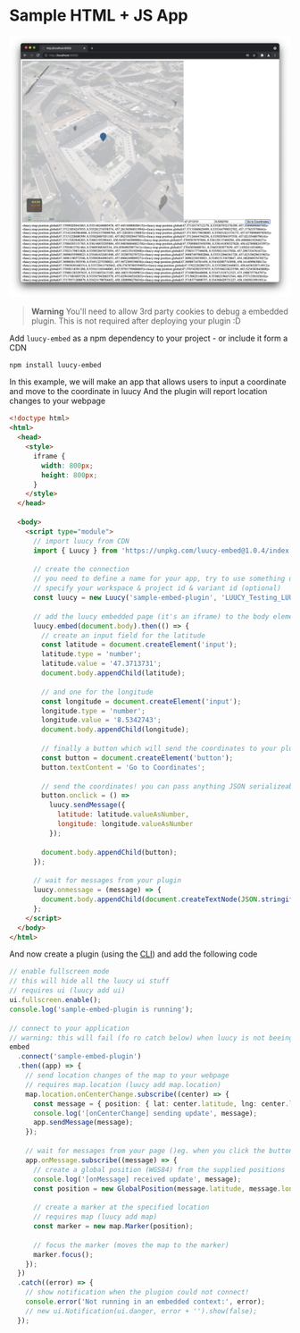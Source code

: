 # Sample HTML + JS App

![](embed.png)

> **Warning**
> You'll need to allow 3rd party cookies to debug a embedded plugin.
> This is not required after deploying your plugin :D

Add `luucy-embed` as a npm dependency to your project - or include it form a CDN

```bash
npm install luucy-embed
```

In this example, we will make an app that allows users to input a coordinate and move to the coordinate in luucy
And the plugin will report location changes to your webpage

```html
<!doctype html>
<html>
  <head>
    <style>
      iframe {
        width: 800px;
        height: 800px;
      }
    </style>
  </head>

  <body>
    <script type="module">
      // import luucy from CDN
      import { Luucy } from 'https://unpkg.com/luucy-embed@1.0.4/index.js';

      // create the connection
      // you need to define a name for your app, try to use something unique
      // specify your workspace & project id & variant id (optional)
      const luucy = new Luucy('sample-embed-plugin', 'LUUCY_Testing_LUUCY_Embed_Sample', 10273);

      // add the luucy embedded page (it's an iframe) to the body element
      luucy.embed(document.body).then(() => {
        // create an input field for the latitude
        const latitude = document.createElement('input');
        latitude.type = 'number';
        latitude.value = '47.3713731';
        document.body.appendChild(latitude);

        // and one for the longitude
        const longitude = document.createElement('input');
        longitude.type = 'number';
        longitude.value = '8.5342743';
        document.body.appendChild(longitude);

        // finally a button which will send the coordinates to your plugin
        const button = document.createElement('button');
        button.textContent = 'Go to Coordinates';

        // send the coordinates! you can pass anything JSON serializeable to your plugin
        button.onclick = () =>
          luucy.sendMessage({
            latitude: latitude.valueAsNumber,
            longitude: longitude.valueAsNumber
          });

        document.body.appendChild(button);
      });

      // wait for messages from your plugin
      luucy.onmessage = (message) => {
        document.body.appendChild(document.createTextNode(JSON.stringify(message)));
      };
    </script>
  </body>
</html>
```

And now create a plugin (using the [CLI](https://github.com/luucyadmin/luucy-cli)) and add the following code

```typescript
// enable fullscreen mode
// this will hide all the luucy ui stuff
// requires ui (luucy add ui)
ui.fullscreen.enable();
console.log('sample-embed-plugin is running');

// connect to your application
// warning: this will fail (fo ro catch below) when luucy is not beeing embedded
embed
  .connect('sample-embed-plugin')
  .then((app) => {
    // send location changes of the map to your webpage
    // requires map.location (luucy add map.location)
    map.location.onCenterChange.subscribe((center) => {
      const message = { position: { lat: center.latitude, lng: center.longitude, height: center.height } };
      console.log('[onCenterChange] sending update', message);
      app.sendMessage(message);
    });

    // wait for messages from your page ()eg. when you click the button
    app.onMessage.subscribe((message) => {
      // create a global position (WGS84) from the supplied positions
      console.log('[onMessage] received update', message);
      const position = new GlobalPosition(message.latitude, message.longitude);

      // create a marker at the specified location
      // requires map (luucy add map)
      const marker = new map.Marker(position);

      // focus the marker (moves the map to the marker)
      marker.focus();
    });
  })
  .catch((error) => {
    // show notification when the plugion could not connect!
    console.error('Not running in an embedded context:', error);
    // new ui.Notification(ui.danger, error + '').show(false);
  });
```
